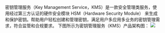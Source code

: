 密钥管理服务（Key Management Service，KMS）是一款安全管理类服务，使用经过第三方认证的硬件安全模块 HSM（Hardware Security Module） 来生成和保护密钥。帮助用户轻松创建和管理密钥，满足用户多应用多业务的密钥管理需求，符合监管和合规要求。
下图所示为密钥管理服务（KMS）产品架构图：
![](https://main.qcloudimg.com/raw/bc33dbe9d8c58c95d98943fecb917433.png)

